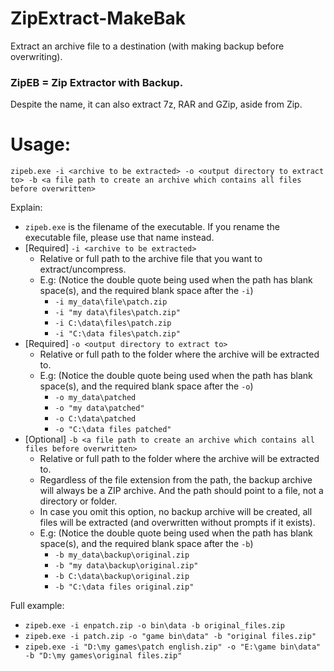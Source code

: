 # ZipExtract-MakeBak
 Extract an archive file to a destination (with making backup before overwriting).

### ZipEB = Zip Extractor with Backup.
 Despite the name, it can also extract 7z, RAR and GZip, aside from Zip.
 
# Usage:
 ```
 zipeb.exe -i <archive to be extracted> -o <output directory to extract to> -b <a file path to create an archive which contains all files before overwritten>
 ```
 Explain:
 * `zipeb.exe` is the filename of the executable. If you rename the executable file, please use that name instead.
 * [Required] `-i <archive to be extracted>`
   * Relative or full path to the archive file that you want to extract/uncompress.
   * E.g: (Notice the double quote being used when the path has blank space(s), and the required blank space after the `-i`)
     * `-i my_data\file\patch.zip`
     * `-i "my data\files\patch.zip"`
     * `-i C:\data\files\patch.zip`
     * `-i "C:\data files\patch.zip"`
 * [Required] `-o <output directory to extract to>`
   * Relative or full path to the folder where the archive will be extracted to.
   * E.g: (Notice the double quote being used when the path has blank space(s), and the required blank space after the `-o`)
     * `-o my_data\patched`
     * `-o "my data\patched"`
     * `-o C:\data\patched`
     * `-o "C:\data files patched"`
 * [Optional] `-b <a file path to create an archive which contains all files before overwritten>`
   * Relative or full path to the folder where the archive will be extracted to.
   * Regardless of the file extension from the path, the backup archive will always be a ZIP archive. And the path should point to a file, not a directory or folder.
   * In case you omit this option, no backup archive will be created, all files will be extracted (and overwritten without prompts if it exists).
   * E.g: (Notice the double quote being used when the path has blank space(s), and the required blank space after the `-b`)
     * `-b my_data\backup\original.zip`
     * `-b "my data\backup\original.zip"`
     * `-b C:\data\backup\original.zip`
     * `-b "C:\data files original.zip"`
     
 Full example:
 * `zipeb.exe -i enpatch.zip -o bin\data -b original_files.zip`
 * `zipeb.exe -i patch.zip -o "game bin\data" -b "original files.zip"`
 * `zipeb.exe -i "D:\my games\patch english.zip" -o "E:\game bin\data" -b "D:\my games\original files.zip"`